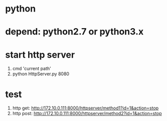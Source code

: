 # python
# depend: python2.7 or python3.x

# start http server
1. cmd 'current path'
2. python HttpServer.py 8080

# test
1. http get: http://172.10.0.111:8000/httpserver/method1?id=1&action=stop
2. http post: http://172.10.0.111:8000/httpserver/method2?id=1&action=stop